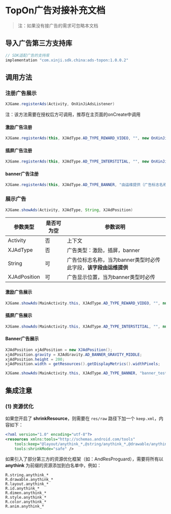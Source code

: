 
# TopOn广告对接补充文档

> 注：如果没有接广告的需求可忽略本文档

## 导入广告第三方支持库

```gradle
// SDK适配广告的支持库
implementation "com.xinji.sdk.china:ads-topon:1.0.0.2"
```

## 调用方法

### 注册广告展示

```java
XJGame.registerAds(Activity, OnXinJiAdsListener)
```

注：该方法需要在授权后方可调用，推荐在主页面的onCreate中调用

#### 激励广告注册
```java
XJGame.registerAds(this, XJAdType.AD_TYPE_REWARD_VIDEO, "", new OnXinJiAdsListener());
```

#### 插屏广告注册
```java
XJGame.registerAds(this, XJAdType.AD_TYPE_INTERSTITIAL, "", new OnXinJiAdsListener());
```

#### banner广告注册
```java
XJGame.registerAds(this, XJAdType.AD_TYPE_BANNER, "由运维提供（广告标志名称）", new OnXinJiAdsListener());
```

### 展示广告

```java
XJGame.showAds(Activity, XJAdType, String, XJAdPosition)
```

| 参数类型 | 是否可为空 | 参数说明 |
|---------|-----------|----------|
| Activity | 否 | 上下文 |
| XJAdType | 否 | 广告类型：激励，插屏，banner |
| String | 可 | 广告位标志名称，当为banner类型时必传此字段，**该字段由运维提供** |
| XJAdPosition | 可 | 广告显示位置，当为banner类型时必传 |

#### 激励广告展示
```java
XJGame.showAds(MainActivity.this, XJAdType.AD_TYPE_REWARD_VIDEO, "", null)
```

#### 插屏广告展示
```java
XJGame.showAds(MainActivity.this, XJAdType.AD_TYPE_INTERSTITIAL, "", null)
```

#### Banner广告展示
```java
XJAdPosition xjAdPosition = new XJAdPosition();
xjAdPosition.gravity = XJAdGravity.AD_BANNER_GRAVITY_MIDDLE;
xjAdPosition.height = 200;
xjAdPosition.width = getResources().getDisplayMetrics().widthPixels;

XJGame.showAds(MainActivity.this, XJAdType.AD_TYPE_BANNER, "banner_test", xjAdPosition);
```

## 集成注意

### (1) 资源优化

如果您开启了 **shrinkResource**，则需要在 `res/raw` 路径下加一个 `keep.xml`，内容如下：

```xml
<?xml version="1.0" encoding="utf-8"?>
<resources xmlns:tools="http://schemas.android.com/tools"
    tools:keep="@layout/anythink_*,@string/anythink_*,@drawable/anythink_*,@id/anythink_*,@dimen/anythink_*,@style/anythink_*,@color/anythink_*,@anim/anythink_*"
    tools:shrinkMode="safe" />
```

如果引入了部分第三方的资源优化框架（如：AndResProguard），需要将所有以 **anythink** 为前缀的资源添加到白名单中，例如：

```
R.string.anythink_*
R.drawable.anythink_*
R.layout.anythink_*
R.id.anythink_*
R.dimen.anythink_*
R.style.anythink_*
R.color.anythink_*
R.anim.anythink_*
```
